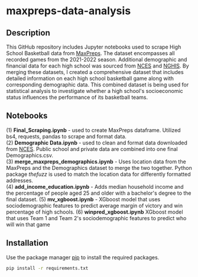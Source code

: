 # maxpreps-data-analysis

## Description

This GitHub repository includes Jupyter notebooks used to scrape High School Basketball data from [MaxPreps](https://www.maxpreps.com/). The dataset encompasses all recorded games from the 2021-2022 season. Additional demographic and financial data for each high school was sourced from [NCES](https://nces.ed.gov/) and [NGHIS](https://www.nhgis.org/). By merging these datasets, I created a comprehensive dataset that includes detailed information on each high school basketball game along with corresponding demographic data. This combined dataset is being used for statistical analysis to investigate whether a high school's socioeconomic status influences the performance of its basketball teams.


## Notebooks
(1) **Final_Scraping.ipynb** - used to create MaxPreps dataframe. Utilized bs4, requests, pandas to scrape and format data.  
(2) **Demographic Data.ipynb** - used to clean and format data downloaded from [NCES](https://nces.ed.gov/). Public school and private data are combined into one final Demographics.csv.   
(3) **merge_maxpreps_demographics.ipynb** - Uses location data from the MaxPreps and the Demographics dataset to merge the two together. Python package *thefuzz* is used to match the location data for differently formatted addresses.  
(4) **add_income_education.ipynb** - Adds median household income and the percentage of people aged 25 and older with a bachelor's degree to the final dataset.
(5) **mv_xgboost.ipynb** - XGboost model that uses sociodemographic features to predict average margin of victory and win percentage of high schools.
(6) **winpred_xgboost.ipynb** XGboost model that uses Team 1 and Team 2's sociodemographic features to predict who will win that game

## Installation

Use the package manager [pip](https://pip.pypa.io/en/stable/) to install the required packages.

```bash
pip install -r requirements.txt
```